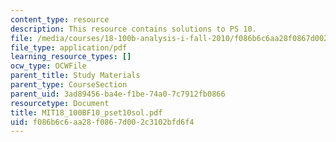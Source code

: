 ```yaml
---
content_type: resource
description: This resource contains solutions to PS 10.
file: /media/courses/18-100b-analysis-i-fall-2010/f086b6c6aa28f0867d002c3102bfd6f4_MIT18_100BF10_pset10sol.pdf
file_type: application/pdf
learning_resource_types: []
ocw_type: OCWFile
parent_title: Study Materials
parent_type: CourseSection
parent_uid: 3ad89456-ba4e-f1be-74a0-7c7912fb0866
resourcetype: Document
title: MIT18_100BF10_pset10sol.pdf
uid: f086b6c6-aa28-f086-7d00-2c3102bfd6f4
---
```

